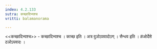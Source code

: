 ```yaml
---
index: 4.2.133
sutra: कच्छादिभ्यश्च
vritti: balamanorama

---
```

<<कच्छादिभ्यश्च>> - कच्छादिभ्यश्च । काच्छ इति । अत्र वुञोऽपवादोऽण् । सैन्धव इति । #ओर्देशे ठञोऽपवादः । 